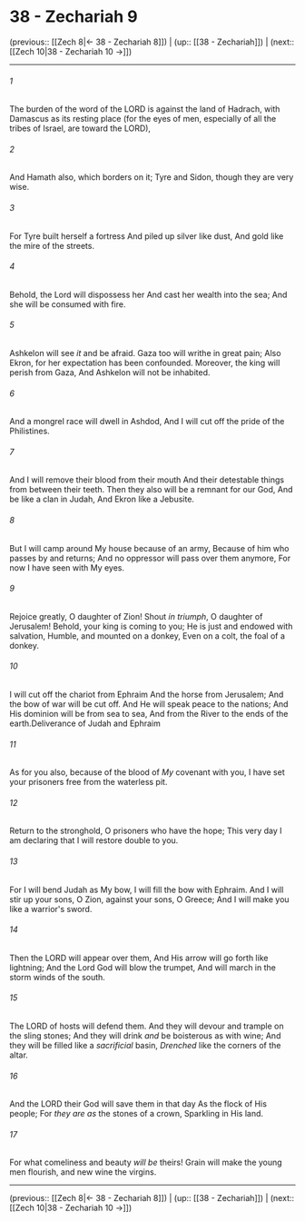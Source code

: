 # 38 - Zechariah 9

(previous:: [[Zech 8|← 38 - Zechariah 8]]) | (up:: [[38 - Zechariah]]) | (next:: [[Zech 10|38 - Zechariah 10 →]])

***


###### 1 
The burden of the word of the LORD is against the land of Hadrach, with Damascus as its resting place (for the eyes of men, especially of all the tribes of Israel, are toward the LORD), 

###### 2 
And Hamath also, which borders on it; Tyre and Sidon, though they are very wise. 

###### 3 
For Tyre built herself a fortress And piled up silver like dust, And gold like the mire of the streets. 

###### 4 
Behold, the Lord will dispossess her And cast her wealth into the sea; And she will be consumed with fire. 

###### 5 
Ashkelon will see _it_ and be afraid. Gaza too will writhe in great pain; Also Ekron, for her expectation has been confounded. Moreover, the king will perish from Gaza, And Ashkelon will not be inhabited. 

###### 6 
And a mongrel race will dwell in Ashdod, And I will cut off the pride of the Philistines. 

###### 7 
And I will remove their blood from their mouth And their detestable things from between their teeth. Then they also will be a remnant for our God, And be like a clan in Judah, And Ekron like a Jebusite. 

###### 8 
But I will camp around My house because of an army, Because of him who passes by and returns; And no oppressor will pass over them anymore, For now I have seen with My eyes. 

###### 9 
Rejoice greatly, O daughter of Zion! Shout _in triumph_, O daughter of Jerusalem! Behold, your king is coming to you; He is just and endowed with salvation, Humble, and mounted on a donkey, Even on a colt, the foal of a donkey. 

###### 10 
I will cut off the chariot from Ephraim And the horse from Jerusalem; And the bow of war will be cut off. And He will speak peace to the nations; And His dominion will be from sea to sea, And from the River to the ends of the earth.Deliverance of Judah and Ephraim 

###### 11 
As for you also, because of the blood of _My_ covenant with you, I have set your prisoners free from the waterless pit. 

###### 12 
Return to the stronghold, O prisoners who have the hope; This very day I am declaring that I will restore double to you. 

###### 13 
For I will bend Judah as My bow, I will fill the bow with Ephraim. And I will stir up your sons, O Zion, against your sons, O Greece; And I will make you like a warrior's sword. 

###### 14 
Then the LORD will appear over them, And His arrow will go forth like lightning; And the Lord God will blow the trumpet, And will march in the storm winds of the south. 

###### 15 
The LORD of hosts will defend them. And they will devour and trample on the sling stones; And they will drink _and_ be boisterous as with wine; And they will be filled like a _sacrificial_ basin, _Drenched_ like the corners of the altar. 

###### 16 
And the LORD their God will save them in that day As the flock of His people; For _they are as_ the stones of a crown, Sparkling in His land. 

###### 17 
For what comeliness and beauty _will be_ theirs! Grain will make the young men flourish, and new wine the virgins.

***

(previous:: [[Zech 8|← 38 - Zechariah 8]]) | (up:: [[38 - Zechariah]]) | (next:: [[Zech 10|38 - Zechariah 10 →]])
